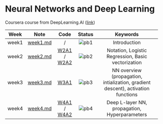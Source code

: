 # Neural Networks and Deep Learning 
Coursera course from DeepLearning.AI ([link](https://www.coursera.org/learn/neural-networks-deep-learning))

<div align="center">

| **Week** |                                              **Note**                                             |                                                 **Code**                                                |              **Status**              |                    **Keywords**                     |
|:--------:|:-------------------------------------------------------------------------------------------------:|:-------------------------------------------------------------------------------------------------------:|:------------------------------------:|:-------------------------------------------------------------------------------------------------------:|
|   week1  | [week1.md](https://github.com/yixiaowang2001/Deep-Learning_Notes/blob/main/Course1/note/week1.md) |                                                    /                                                    | ![pb1](https://progress-bar.dev/100) |  Introduction |
|   week2  | [week2.md](https://github.com/yixiaowang2001/Deep-Learning_Notes/blob/main/Course1/note/week2.md) | [W2A1](https://github.com/yixiaowang2001/Deep-Learning_Notes/blob/main/Course1/code/W2A1/Python_Basics_with_Numpy.ipynb) / [W2A2](https://github.com/yixiaowang2001/Deep-Learning_Notes/blob/main/Course1/code/W2A2/Logistic_Regression_with_a_Neural_Network_mindset.ipynb)|  ![pb2](https://progress-bar.dev/100) |  Notation, Logistic Regression, Basic vectorization  |
|   week3  | [week3.md](https://github.com/yixiaowang2001/Deep-Learning_Notes/blob/main/Course1/note/week3.md) | [W3A1](https://github.com/yixiaowang2001/Deep-Learning_Notes/blob/main/Course1/code/W3A1/Planar_data_classification_with_one_hidden_layer.ipynb) |  ![pb3](https://progress-bar.dev/100)  |  NN overview (propagation, intialization, gradient descent), activation functions  |
|   week4  | [week4.md](https://github.com/yixiaowang2001/Deep-Learning_Notes/blob/main/Course1/note/week4.md) | [W4A1](https://github.com/yixiaowang2001/Deep-Learning_Notes/blob/main/Course1/code/W4A1/Building_your_Deep_Neural_Network_Step_by_Step.ipynb) / [W4A2](https://github.com/yixiaowang2001/Deep-Learning_Notes/blob/main/Course1/code/W4A2/Deep_Neural_Network_Application.ipynb) |  ![pb4](https://progress-bar.dev/100)  |  Deep L-layer NN, propagation, Hyperparameters |

</div>